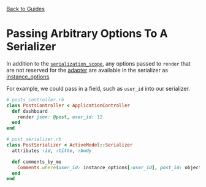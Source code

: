 [Back to Guides](../README.md)

# Passing Arbitrary Options To A Serializer

In addition to the [`serialization_scope`](../general/serializers.md#scope), any options passed to `render`
that are not reserved for the [adapter](../general/rendering.md#adapter_opts)
are available in the serializer as [instance_options](../general/serializers.md#instance_options).

For example, we could pass in a field, such as `user_id` into our serializer.

```ruby
# posts_controller.rb
class PostsController < ApplicationController
  def dashboard  
    render json: @post, user_id: 12
  end
end

# post_serializer.rb
class PostSerializer < ActiveModel::Serializer
  attributes :id, :title, :body

  def comments_by_me  
    Comments.where(user_id: instance_options[:user_id], post_id: object.id)
  end
end
```
